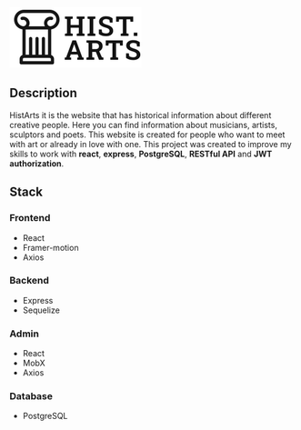 <picture>
  <source media="(prefers-color-scheme: dark)" srcset="https://github.com/PartySoonXd/HistArts/blob/master/client/src/assets/images/Logo.png">
  <source media="(prefers-color-scheme: light)" srcset="https://github.com/PartySoonXd/HistArts/blob/master/client/src/assets/images/Logo-dark.svg">
  <img alt="HistArts logo" src="https://github.com/PartySoonXd/HistArts/blob/master/client/src/assets/images/Logo-dark.svg">
</picture>

## Description
HistArts it is the website that has historical information about different creative people. Here you can find information about musicians, artists, sculptors and poets. This website is created for people who want to meet with art or already in love with one. This project was created to improve my skills to work with **react**, **express**, **PostgreSQL**, **RESTful API** and **JWT authorization**.

## Stack
### Frontend
- React
- Framer-motion 
- Axios
### Backend
- Express
- Sequelize
### Admin
- React 
- MobX
- Axios
### Database 
- PostgreSQL
